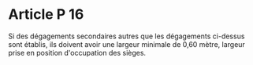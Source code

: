 # Article P 16

Si des dégagements secondaires autres que les dégagements ci-dessus sont établis, ils doivent avoir une largeur minimale de 0,60 mètre, largeur prise en position d'occupation des sièges.
